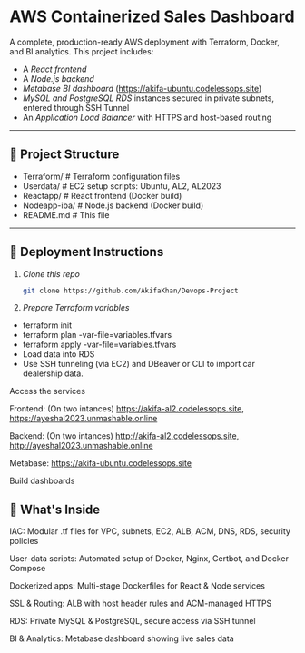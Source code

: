 # AWS Containerized Sales Dashboard

A complete, production-ready AWS deployment with Terraform, Docker, and BI analytics. This project includes:

- A *React frontend* 
- A *Node.js backend* 
- *Metabase BI dashboard* (https://akifa-ubuntu.codelessops.site)
- *MySQL and PostgreSQL RDS* instances secured in private subnets, entered through SSH Tunnel
- An *Application Load Balancer* with HTTPS and host-based routing

---

## 📂 Project Structure


- Terraform/ # Terraform configuration files
- Userdata/ # EC2 setup scripts: Ubuntu, AL2, AL2023
- Reactapp/ # React frontend (Docker build)
- Nodeapp-iba/ # Node.js backend (Docker build)
- README.md # This file



---

## 🔧 Deployment Instructions

1. *Clone this repo*  
   ```bash
   git clone https://github.com/AkifaKhan/Devops-Project
2. *Prepare Terraform variables*
- terraform init
- terraform plan -var-file=variables.tfvars
- terraform apply -var-file=variables.tfvars
- Load data into RDS
- Use SSH tunneling (via EC2) and DBeaver or CLI to import car dealership data.

Access the services

Frontend: (On two intances) https://akifa-al2.codelessops.site, https://ayeshal2023.unmashable.online

Backend: (On two intances)  http://akifa-al2.codelessops.site, http://ayeshal2023.unmashable.online

Metabase: https://akifa-ubuntu.codelessops.site

Build dashboards

## 🚀 What's Inside
IAC: Modular .tf files for VPC, subnets, EC2, ALB, ACM, DNS, RDS, security policies

User-data scripts: Automated setup of Docker, Nginx, Certbot, and Docker Compose

Dockerized apps: Multi-stage Dockerfiles for React & Node services

SSL & Routing: ALB with host header rules and ACM-managed HTTPS

RDS: Private MySQL & PostgreSQL, secure access via SSH tunnel

BI & Analytics: Metabase dashboard showing live sales data
